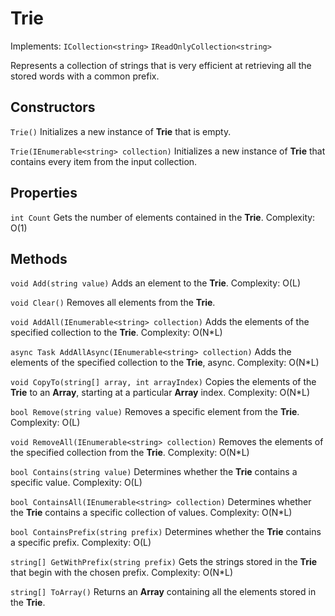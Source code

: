 # Trie

Implements: `ICollection<string>` `IReadOnlyCollection<string>`

Represents a collection of strings that is very efficient at retrieving all the stored words with a common prefix.

## Constructors

`Trie()` Initializes a new instance of **Trie** that is empty.

`Trie(IEnumerable<string> collection)` Initializes a new instance of **Trie** that contains every item from the input collection.

## Properties

`int Count` Gets the number of elements contained in the **Trie**. Complexity: O(1)

## Methods

`void Add(string value)` Adds an element to the **Trie**. Complexity: O(L)

`void Clear()` Removes all elements from the **Trie**.

`void AddAll(IEnumerable<string> collection)` Adds the elements of the specified collection to the **Trie**. Complexity: O(N*L)

`async Task AddAllAsync(IEnumerable<string> collection)` Adds the elements of the specified collection to the **Trie**, async. Complexity: O(N*L)

`void CopyTo(string[] array, int arrayIndex)` Copies the elements of the **Trie** to an **Array**, starting at a particular **Array** index. Complexity: O(N*L)

`bool Remove(string value)` Removes a specific element from the **Trie**. Complexity: O(L)

`void RemoveAll(IEnumerable<string> collection)` Removes the elements of the specified collection from the **Trie**. Complexity: O(N*L)

`bool Contains(string value)` Determines whether the **Trie** contains a specific value. Complexity: O(L)

`bool ContainsAll(IEnumerable<string> collection)` Determines whether the **Trie** contains a specific collection of values. Complexity: O(N*L)

`bool ContainsPrefix(string prefix)` Determines whether the **Trie** contains a specific prefix. Complexity: O(L)

`string[] GetWithPrefix(string prefix)` Gets the strings stored in the **Trie** that begin with the chosen prefix. Complexity: O(N*L)

`string[] ToArray()` Returns an **Array** containing all the elements stored in the **Trie**.
